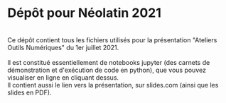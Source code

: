 # Dépôt pour Néolatin 2021
<br>
Ce dépôt contient tous les fichiers utilisés pour la présentation "Ateliers Outils Numériques" du 1er juillet 2021.
<br>
<br>
Il est constitué essentiellement de notebooks jupyter (des carnets de démonstration et d'exécution de code en python), que vous pouvez visualiser en ligne en cliquant dessus.
<br>
Il contient aussi le lien vers la présentation, sur slides.com (ainsi que les slides en PDF).
